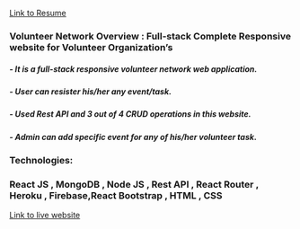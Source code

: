 [Link to Resume](https://drive.google.com/file/d/19SrQBAXUGkZbX1pDxiZA3zmxWVqqw4cF/view)



### Volunteer Network Overview : Full-stack Complete Responsive website for Volunteer Organization’s
##### - It is a full-stack responsive volunteer network web application.
##### - User can resister his/her any event/task.
##### - Used Rest API and 3 out of 4 CRUD operations in this website.
##### - Admin can add specific event for any of his/her volunteer task.



### Technologies:
### React JS , MongoDB , Node JS , Rest API , React Router , Heroku , Firebase,React Bootstrap , HTML , CSS



[Link to live website](https://volunteer-network-6272e.web.app/)





